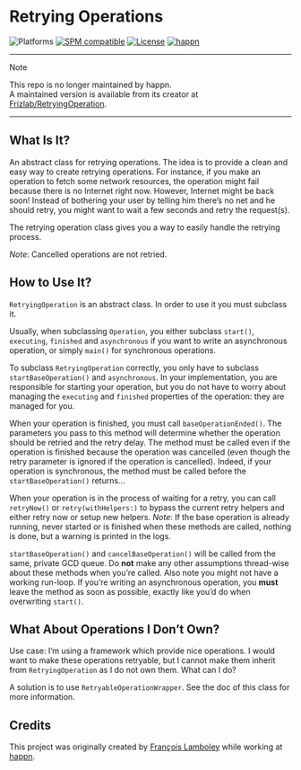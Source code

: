 # Retrying Operations
![Platforms](https://img.shields.io/badge/platform-macOS%20|%20iOS%20|%20tvOS%20|%20watchOS%20|%20Linux-lightgrey.svg?style=flat) [![SPM compatible](https://img.shields.io/badge/SPM-compatible-E05C43.svg?style=flat)](https://swift.org/package-manager/) [![License](https://img.shields.io/github/license/happn-app/RetryingOperation.svg)](License.txt) [![happn](https://img.shields.io/badge/from-happn-0087B4.svg?style=flat)](https://happn.com)

---

> [!NOTE]
> This repo is no longer maintained by happn.  
> A maintained version is available from its creator at [Frizlab/RetryingOperation](https://github.com/Frizlab/RetryingOperation).

---

## What Is It?

An abstract class for retrying operations.
The idea is to provide a clean and easy way to create retrying operations.
For instance, if you make an operation to fetch some network resources,
 the operation might fail because there is no Internet right now.
However, Internet might be back soon!
Instead of bothering your user by telling him there’s no net and he should retry,
 you might want to wait a few seconds and retry the request(s).

The retrying operation class gives you a way to easily handle the retrying process.

_Note_: Cancelled operations are not retried.

## How to Use It?

`RetryingOperation` is an abstract class.
In order to use it you must subclass it.

Usually, when subclassing `Operation`, you either subclass `start()`, `executing`, `finished` and `asynchronous`
 if you want to write an asynchronous operation, or simply `main()` for synchronous operations.

To subclass `RetryingOperation` correctly, you only have to subclass `startBaseOperation()` and `asynchronous`.
In your implementation, you are responsible for starting your operation,
 but you do not have to worry about managing the `executing` and `finished` properties of the operation: they are managed for you.

When your operation is finished, you must call `baseOperationEnded()`.
The parameters you pass to this method will determine whether the operation should be retried and the retry delay.
The method must be called even if the operation is finished because the operation was cancelled
 (even though the retry parameter is ignored if the operation is cancelled).
Indeed, if your operation is synchronous, the method must be called before the `startBaseOperation()` returns…

When your operation is in the process of waiting for a retry, you can call `retryNow()` or `retry(withHelpers:)`
 to bypass the current retry helpers and either retry now or setup new helpers.
_Note_: If the base operation is already running, never started or is finished when these methods are called,
 nothing is done, but a warning is printed in the logs.

`startBaseOperation()` and `cancelBaseOperation()` will be called from the same, private GCD queue.
Do **not** make any other assumptions thread-wise about these methods when you’re called.
Also note you might not have a working run-loop.
If you’re writing an asynchronous operation, you **must** leave the method as soon as possible,
 exactly like you’d do when overwriting `start()`.

## What About Operations I Don’t Own?

Use case: I’m using a framework which provide nice operations.
I would want to make these operations retryable, but I cannot make them inherit from `RetryingOperation` as I do not own them.
What can I do?

A solution is to use `RetryableOperationWrapper`.
See the doc of this class for more information.

## Credits
This project was originally created by [François Lamboley](https://github.com/Frizlab) while working at [happn](https://happn.com).
